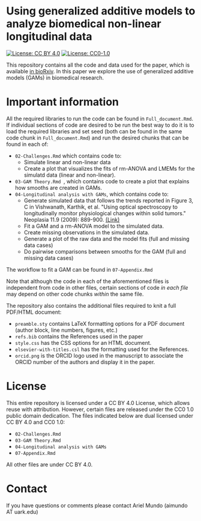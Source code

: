 # Using generalized additive models to analyze biomedical non-linear longitudinal data
[![License: CC BY 4.0](https://img.shields.io/badge/License%20All-CC%20BY%204.0-lightgrey)](https://creativecommons.org/licenses/by/4.0/) [![License: CC0-1.0](https://img.shields.io/badge/License%20Parts-CC0%201.0-lightgrey)](http://creativecommons.org/publicdomain/zero/1.0/)



This repository contains all the code and data used for the paper, which is available [in bioRxiv](https://www.biorxiv.org/content/10.1101/2021.06.10.447970v2). In this paper we explore the use of generalized additive models (GAMs) in biomedical research.

# Important information

All the required libraries to run the code can be found in `Full_document.Rmd`. If individual sections of code are desired to be run the best way to do it is to load the required libraries and set seed (both can be found in the same code chunk in `Full_document.Rmd`) and run the desired chunks that can be found in each of:

- `02-Challenges.Rmd` which contains code to: 
    - Simulate linear and non-linear data
    - Create a plot  that visualizes the fits of rm-ANOVA and LMEMs for the simulatd data (linear and non-linear).
- `03-GAM Theory.Rmd `, which contains code to create a plot that explains how smooths are created in GAMs.
- `04-Longitudinal analysis with GAMs`, which contains code to:
    - Generate simulated data that follows the trends reported in Figure 3, C in Vishwanath, Karthik, et al. "Using optical spectroscopy to longitudinally monitor physiological changes within solid tumors." Neoplasia 11.9 (2009): 889-900. [(Link)](https://www.ncbi.nlm.nih.gov/pmc/articles/PMC2735810/)
    - Fit a GAM and a rm-ANOVA model to the simulated data.
    - Create missing observations in the simulated data.
    - Generate a plot of the raw data and the model fits (full and missing data cases)
    - Do pairwise comparisons between smooths for the GAM (full and missing data cases)

The workflow to fit a GAM can be found in `07-Appendix.Rmd`

Note that although the code in each of the aforementioned files is independent from code in other files, certain sections of code _in each file_ may depend on other code chunks _within_ the same file. 

The repository also contains the additional files required to knit a full PDF/HTML document: 

- `preamble.sty` contains LaTeX formatting options for a PDF document (author block, line numbers, figures, etc.)
- `refs.bib` contains the References used in the paper
- `style.css` has the CSS options for an HTML document.
- `elsevier-with-titles.csl` has the formatting used for the References.
- `orcid.png` is the ORCID logo used in the manuscript to associate the ORCID number of the authors and  display it in the paper.

# License

This entire repository is licensed under a CC BY 4.0 License, which allows reuse with attribution. However, certain files are released under the CC0 1.0 public domain dedication. The files indicated below are dual licensed under CC BY 4.0 and CC0 1.0:

- `02-Challenges.Rmd`
- `03-GAM Theory.Rmd`
- `04-Longitudinal analysis with GAMs`
- `07-Appendix.Rmd`

All other files are under CC BY 4.0.

# Contact
If you have questions or comments please contact Ariel Mundo (aimundo AT uark.edu)

